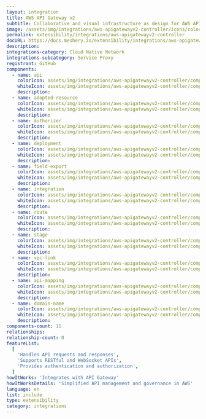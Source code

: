 ```yaml
---
layout: integration
title: AWS API Gateway v2
subtitle: Collaborative and visual infrastructure as design for AWS API Gateway v2
image: /assets/img/integrations/aws-apigatewayv2-controller/icons/color/aws-apigatewayv2-controller-color.svg
permalink: extensibility/integrations/aws-apigatewayv2-controller
docURL: https://docs.meshery.io/extensibility/integrations/aws-apigatewayv2-controller
description:
integrations-category: Cloud Native Network
integrations-subcategory: Service Proxy
registrant: GitHub
components:
  - name: api
    colorIcon: assets/img/integrations/aws-apigatewayv2-controller/components/api/icons/color/api-color.svg
    whiteIcon: assets/img/integrations/aws-apigatewayv2-controller/components/api/icons/white/api-white.svg
    description:
  - name: adopted-resource
    colorIcon: assets/img/integrations/aws-apigatewayv2-controller/components/adopted-resource/icons/color/adopted-resource-color.svg
    whiteIcon: assets/img/integrations/aws-apigatewayv2-controller/components/adopted-resource/icons/white/adopted-resource-white.svg
    description:
  - name: authorizer
    colorIcon: assets/img/integrations/aws-apigatewayv2-controller/components/authorizer/icons/color/authorizer-color.svg
    whiteIcon: assets/img/integrations/aws-apigatewayv2-controller/components/authorizer/icons/white/authorizer-white.svg
    description:
  - name: deployment
    colorIcon: assets/img/integrations/aws-apigatewayv2-controller/components/deployment/icons/color/deployment-color.svg
    whiteIcon: assets/img/integrations/aws-apigatewayv2-controller/components/deployment/icons/white/deployment-white.svg
    description:
  - name: field-export
    colorIcon: assets/img/integrations/aws-apigatewayv2-controller/components/field-export/icons/color/field-export-color.svg
    whiteIcon: assets/img/integrations/aws-apigatewayv2-controller/components/field-export/icons/white/field-export-white.svg
    description:
  - name: integration
    colorIcon: assets/img/integrations/aws-apigatewayv2-controller/components/integration/icons/color/integration-color.svg
    whiteIcon: assets/img/integrations/aws-apigatewayv2-controller/components/integration/icons/white/integration-white.svg
    description:
  - name: route
    colorIcon: assets/img/integrations/aws-apigatewayv2-controller/components/route/icons/color/route-color.svg
    whiteIcon: assets/img/integrations/aws-apigatewayv2-controller/components/route/icons/white/route-white.svg
    description:
  - name: stage
    colorIcon: assets/img/integrations/aws-apigatewayv2-controller/components/stage/icons/color/stage-color.svg
    whiteIcon: assets/img/integrations/aws-apigatewayv2-controller/components/stage/icons/white/stage-white.svg
    description:
  - name: vpc-link
    colorIcon: assets/img/integrations/aws-apigatewayv2-controller/components/vpc-link/icons/color/vpc-link-color.svg
    whiteIcon: assets/img/integrations/aws-apigatewayv2-controller/components/vpc-link/icons/white/vpc-link-white.svg
    description:
  - name: api-mapping
    colorIcon: assets/img/integrations/aws-apigatewayv2-controller/components/api-mapping/icons/color/api-mapping-color.svg
    whiteIcon: assets/img/integrations/aws-apigatewayv2-controller/components/api-mapping/icons/white/api-mapping-white.svg
    description:
  - name: domain-name
    colorIcon: assets/img/integrations/aws-apigatewayv2-controller/components/domain-name/icons/color/domain-name-color.svg
    whiteIcon: assets/img/integrations/aws-apigatewayv2-controller/components/domain-name/icons/white/domain-name-white.svg
    description:
components-count: 11
relationships:
relationship-count: 0
featureList:
  [
    'Handles API requests and responses',
    'Supports RESTful and WebSocket APIs',
    'Provides authentication and authorization',
  ]
howItWorks: 'Integrates with API Gateway'
howItWorksDetails: 'Simplified API management and governance in AWS'
language: en
list: include
type: extensibility
category: integrations
---
```

